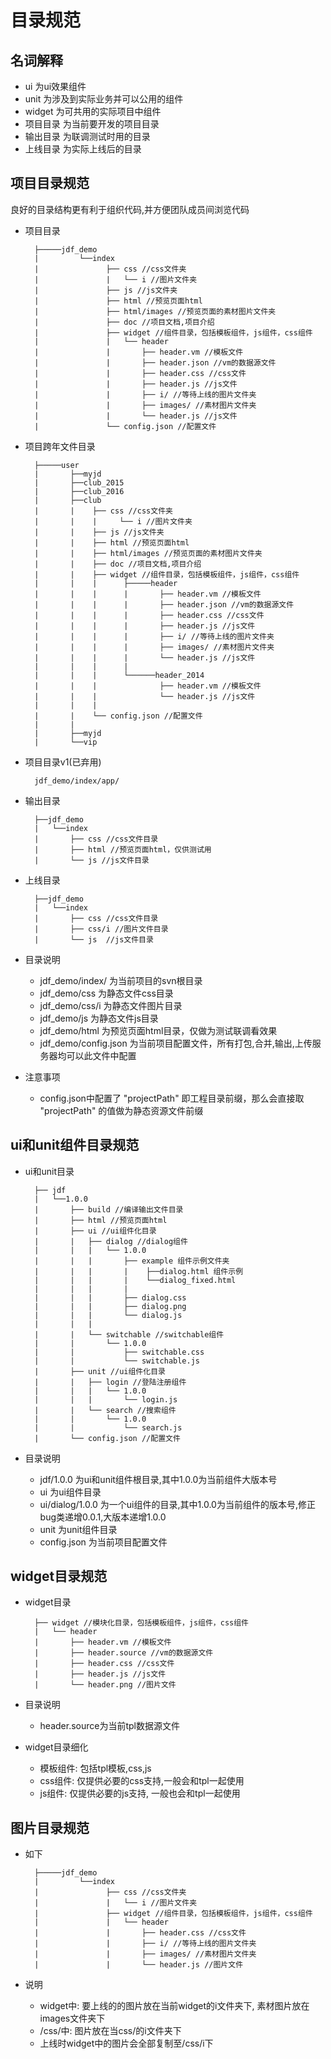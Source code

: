 # 目录规范

## 名词解释

* ui 为ui效果组件
* unit 为涉及到实际业务并可以公用的组件
* widget 为可共用的实际项目中组件
* 项目目录 为当前要开发的项目目录
* 输出目录 为联调测试时用的目录
* 上线目录 为实际上线后的目录

## 项目目录规范

良好的目录结构更有利于组织代码,并方便团队成员间浏览代码

* 项目目录

		├─────jdf_demo
		|		  └──index   
		|		  	   	├── css //css文件夹
		|				|	└── i //图片文件夹
		|		  	   	├── js //js文件夹
		|		  	   	├── html //预览页面html
		|		  	   	├── html/images //预览页面的素材图片文件夹
		|		  	   	├── doc //项目文档,项目介绍
		|		  	   	├── widget //组件目录，包括模板组件，js组件，css组件
		|				|	└── header
		|				|		├── header.vm //模板文件
		|				|		├── header.json //vm的数据源文件		
		|				|		├── header.css //css文件
		|				|		├── header.js //js文件
		|				|		├── i/ //等待上线的图片文件夹
		|				|		├── images/ //素材图片文件夹
		|				|		└── header.js //js文件
		|		  	   	└── config.json //配置文件

* 项目跨年文件目录

		├─────user
		|		├──myjd
		|		├──club_2015
		|		├──club_2016
		|		├──club
		|		|  	 ├── css //css文件夹
		|		|	 |	   └── i //图片文件夹
		|		| 	 ├── js //js文件夹
		|		|  	 ├── html //预览页面html
		|		|  	 ├── html/images //预览页面的素材图片文件夹
		|		|  	 ├── doc //项目文档,项目介绍
		|		|  	 ├── widget //组件目录，包括模板组件，js组件，css组件
		|		|	 |		├─────header
		|		|	 |		|		├── header.vm //模板文件
		|		|	 |		|		├── header.json //vm的数据源文件		
		|		|	 |		|		├── header.css //css文件
		|		|	 |		|		├── header.js //js文件
		|		|	 |		|		├── i/ //等待上线的图片文件夹
		|		|	 |		|		├── images/ //素材图片文件夹
		|		|	 |		|		└── header.js //js文件
		|		|	 |		|		
		|		|	 |		└──────header_2014
		|		|	 |				├── header.vm //模板文件
		|		|	 |				└── header.js //js文件		
		|		|	 |				
		|		|  	 └── config.json //配置文件   
		|		| 
		|		├──myjd
		|		└──vip

* 项目目录v1(已弃用)

		jdf_demo/index/app/

* 输出目录

		├──jdf_demo
		|	└──index   
		|		├── css //css文件目录
		|		├── html //预览页面html，仅供测试用
		|		└── js //js文件目录

* 上线目录

		├──jdf_demo
		|	└──index   
		|		├── css //css文件目录
		|		├── css/i //图片文件目录
		|		└── js  //js文件目录

* 目录说明

	* jdf_demo/index/ 为当前项目的svn根目录
	* jdf_demo/css 为静态文件css目录
	* jdf_demo/css/i 为静态文件图片目录
	* jdf_demo/js 为静态文件js目录
	* jdf_demo/html 为预览页面html目录，仅做为测试联调看效果
	* jdf_demo/config.json 为当前项目配置文件，所有打包,合并,输出,上传服务器均可以此文件中配置

* 注意事项
	* config.json中配置了 "projectPath" 即工程目录前缀，那么会直接取 "projectPath" 的值做为静态资源文件前缀

##  ui和unit组件目录规范
* ui和unit目录

		├──	jdf
		|	└──1.0.0
		|		├── build //编译输出文件目录
		|		├── html //预览页面html
		|		├── ui //ui组件化目录
		|		|	├── dialog //dialog组件
		|		|	|	└── 1.0.0
		|		|	|		├── example 组件示例文件夹
		|		|	|		|    ├──dialog.html 组件示例
		|       |   |       |    └──dialog_fixed.html
		|       |   |       |    
		|		|	|		├── dialog.css
		|		|	|		├── dialog.png
		|		|	|		└── dialog.js
		|		|	|		
		|		|	└── switchable //switchable组件
		|		|		└── 1.0.0
		|		|			├── switchable.css
		|		|			└── switchable.js
		|		├── unit //ui组件化目录
		|		|	├── login //登陆注册组件
		|		|	|	└── 1.0.0
		|		|	|		└── login.js
		|		|	└── search //搜索组件
		|		|		└── 1.0.0
		|		|			└── search.js		
		|		└── config.json //配置文件

* 目录说明

	* jdf/1.0.0  为ui和unit组件根目录,其中1.0.0为当前组件大版本号
	* ui 为ui组件目录
	* ui/dialog/1.0.0 为一个ui组件的目录,其中1.0.0为当前组件的版本号,修正bug类递增0.0.1,大版本递增1.0.0
	* unit 为unit组件目录
	* config.json 为当前项目配置文件

## widget目录规范

* widget目录

		├── widget //模块化目录，包括模板组件，js组件，css组件
		|	└── header
		|		├── header.vm //模板文件
		|		├── header.source //vm的数据源文件		
		|		├── header.css //css文件
		|		├── header.js //js文件
		|		└── header.png //图片文件

* 目录说明
	* header.source为当前tpl数据源文件

* widget目录细化
	* 模板组件: 包括tpl模板,css,js
	* css组件: 仅提供必要的css支持,一般会和tpl一起使用
	* js组件: 仅提供必要的js支持, 一般也会和tpl一起使用

## 图片目录规范

* 如下

		├─────jdf_demo
		|		  └──index   
		|		  	   	├── css //css文件夹
		|				|	└── i //图片文件夹
		|		  	   	├── widget //组件目录，包括模板组件，js组件，css组件
		|				|	└── header
		|				|		├── header.css //css文件
		|				|		├── i/ //等待上线的图片文件夹
		|				|		├── images/ //素材图片文件夹
		|				|		└── header.js //图片文件


* 说明
	* widget中: 要上线的的图片放在当前widget的i文件夹下, 素材图片放在images文件夹下
	* /css/中: 图片放在当css/的i文件夹下
	* 上线时widget中的图片会全部复制至/css/i下
